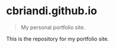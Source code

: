 # cbriandi.github.io

> My personal portfolio site.

This is the repository for my portfolio site.

